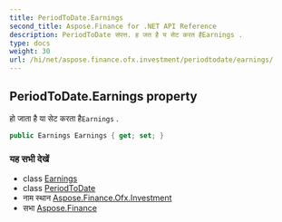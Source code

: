 ```yaml
---
title: PeriodToDate.Earnings
second_title: Aspose.Finance for .NET API Reference
description: PeriodToDate संपत्त. ह जत है य सेट करत हैEarnings .
type: docs
weight: 30
url: /hi/net/aspose.finance.ofx.investment/periodtodate/earnings/
---
```

## PeriodToDate.Earnings property

हो जाता है या सेट करता है`Earnings` .

```csharp
public Earnings Earnings { get; set; }
```

### यह सभी देखें

* class [Earnings](../../earnings/)
* class [PeriodToDate](../)
* नाम स्थान [Aspose.Finance.Ofx.Investment](../../periodtodate/)
* सभा [Aspose.Finance](../../../)


